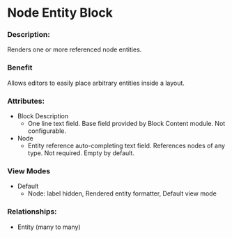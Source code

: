 # Node Entity Block

### Description:
Renders one or more referenced node entities.

### Benefit
Allows editors to easily place arbitrary entities inside a layout.

### Attributes:

* Block Description
    - One line text field. Base field provided by Block Content module. Not
      configurable.
* Node
    - Entity reference auto-completing text field. References nodes of any
      type. Not required. Empty by default.

### View Modes

* Default
    - Node: label hidden, Rendered entity formatter, Default view mode

### Relationships:

* Entity (many to many)
